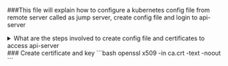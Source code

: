###This file will explain how to configure a kubernetes config file from remote server called as jump server, create config file and login to api-server

<details>
<summary>What are the steps involved to create config file and certificates to access api-server</summary><br><b>
  1) Login to remote desktop with your client id and passwd (Optional)
  2) Login to jump server with common user called tslemerg then switch to respective application id  (optional) 
    a) To login to jump server the server the login ids are maintained by Active Directory or LDAP or cyberark  (optional )
  3) The application id can be different for developers, testers, admins, appusers. Now for these users, we have to create config to access API-server
  follow below steps to create config files and install kubectl to access API-server
</b>
</details>
### Create certificate and key 
```bash
openssl x509 -in ca.crt -text -noout
```
